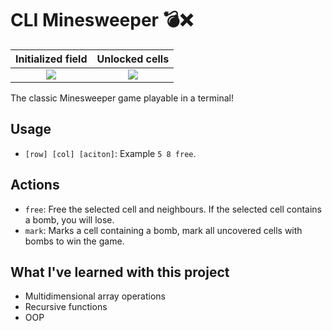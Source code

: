 # CLI Minesweeper 💣❌
Initialized field             |  Unlocked cells
:-------------------------:|:-------------------------:
![](https://i.imgur.com/PYCaoBp.png)  |  ![](https://i.imgur.com/FoSuTVc.png)

The classic Minesweeper game playable in a terminal!

## Usage
- `[row] [col] [aciton]`: Example `5 8 free`.

## Actions
- `free`: Free the selected cell and neighbours. If the selected cell contains a bomb, you will lose.
- `mark`: Marks a cell containing a bomb, mark all uncovered cells with bombs to win the game.

## What I've learned with this project
- Multidimensional array operations
- Recursive functions
- OOP
